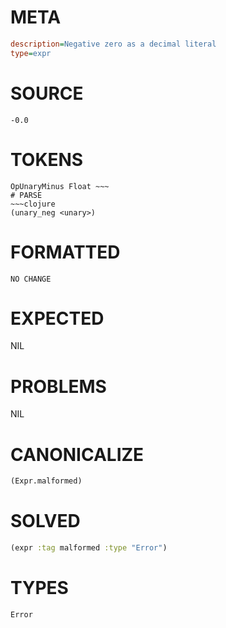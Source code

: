 # META
~~~ini
description=Negative zero as a decimal literal
type=expr
~~~
# SOURCE
~~~roc
-0.0
~~~
# TOKENS
~~~text
OpUnaryMinus Float ~~~
# PARSE
~~~clojure
(unary_neg <unary>)
~~~
# FORMATTED
~~~roc
NO CHANGE
~~~
# EXPECTED
NIL
# PROBLEMS
NIL
# CANONICALIZE
~~~clojure
(Expr.malformed)
~~~
# SOLVED
~~~clojure
(expr :tag malformed :type "Error")
~~~
# TYPES
~~~roc
Error
~~~
